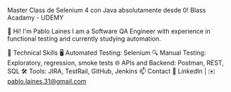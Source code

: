 Master Class de Selenium 4 con Java absolutamente desde 0!
Blass Acadamy - UDEMY

👋 Hi! I'm Pablo Laines
I am a Software QA Engineer with experience in functional testing and currently studying automation.

🚀 Technical Skills
🖥️ Automated Testing: Selenium
🔍 Manual Testing: Exploratory, regression, smoke tests
🌐 APIs and Backend: Postman, REST, SQL
🛠️ Tools: JIRA, TestRail, GitHub, Jenkins
📫 Contact
📎 LinkedIn | ✉️ pablo.laines.31@gmail.com
